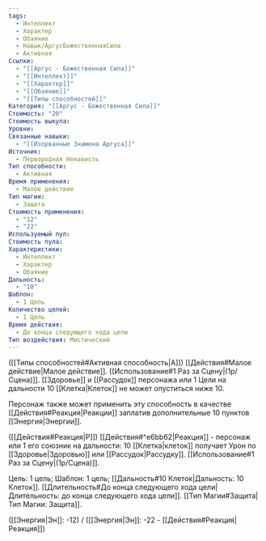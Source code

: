 ```yaml
---
tags:
  - Интеллект
  - Характер
  - Обаяние
  - Навык/АргусБожественнаяСила
  - Активная
Ссылки:
  - "[[Аргус - Божественная Сила]]"
  - "[[Интеллект]]"
  - "[[Характер]]"
  - "[[Обаяние]]"
  - "[[Типы способностей]]"
Категория: "[[Аргус - Божественная Сила]]"
Стоимость: "20"
Стоимость выкупа: 
Уровни: 
Связанные навыки:
  - "[[Изорванные Знамена Аргуса]]"
Источник:
  - Первородная Ненависть
Тип способности:
  - Активная
Время применения:
  - Малое действие
Тип магии:
  - Защита
Стоимость применения:
  - "12"
  - "22"
Используемый пул: 
Стоимость пула: 
Характеристики:
  - Интеллект
  - Характер
  - Обаяние
Дальность:
  - "10"
Шаблон:
  - 1 Цель
Количество целей:
  - 1 Цель
Время действия:
  - До конца следующего хода цели
Тип воздействия: Мистический
---
```

([[Типы способностей#Активная способность|А]]) [[Действия#Малое действие|Малое действие]]. [[Использование#1 Раз за Сцену|(1р/Сцена)]]. [[Здоровье]] и [[Рассудок]] персонажа или 1 Цели на дальности 10 [[Клетка|Клеток]] не может опуститься ниже 10. 

Персонаж также может применить эту способность в качестве [[Действия#Реакция|Реакции]] заплатив дополнительные 10 пунктов [[Энергия|Энергии]].

([[Действия#Реакция|Р]]) [[Действия#^e6bb62|Реакция]] - персонаж или 1 его союзник на дальности: 10 [[Клетка|клеток]] получает Урон по [[Здоровье|Здоровью]] или [[Рассудок|Рассудку]]. [[Использование#1 Раз за Сцену|(1р/Сцена)]]. 

Цель: 1 цель; Шаблон: 1 цель; [[Дальность#10 Клеток|Дальность: 10 Клеток]]. [[Длительность#До конца следующего хода цели|Длительность: до конца следующего хода цели]]. [[Тип Магии#Защита|Тип Магии: Защита]].

([[Энергия|Эн]]: -12) / ([[Энергия|Эн]]: -22 - [[Действия#Реакция|Реакция]])